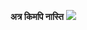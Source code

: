 **अत्र किमपि नास्ति**
<img src="https://i.kym-cdn.com/entries/icons/original/000/026/152/gigachad.jpg"/>